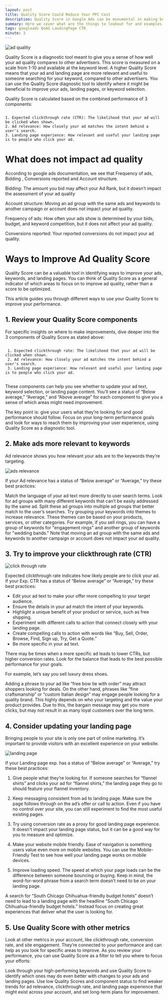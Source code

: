 ```yaml
---
layout: post
title: Quality Score Could Reduce Your PPC Cost
description: Quality Score in Google Ads can be monumental in making better experience on google ads. 
summary: Here we cover what are the things to lookout for and examples to use in order to improve Ad Quality
tags: googleads QoAS LandingPage CTR
minute: 3
---
```


![ad quality](https://www.adsecure.com/wp-content/uploads/2022/03/image-adsecure-1.png)

Quality Score is a diagnostic tool meant to give you a sense of how well your ad quality compares to other advertisers. This score is measured on a scale from 1-10 and available at the keyword level. A higher Quality Score means that your ad and landing page are more relevant and useful to someone searching for your keyword, compared to other advertisers. You can use the Quality Score diagnostic tool to identify where it might be beneficial to improve your ads, landing pages, or keyword selection.

Quality Score is calculated based on the combined performance of 3 components:

```

1. Expected clickthrough rate (CTR): The likelihood that your ad will be clicked when shown.
2. Ad relevance: How closely your ad matches the intent behind a user's search.
3. Landing page experience: How relevant and useful your landing page is to people who click your ad.

```

# What does not impact ad quality

According to google ads documentation, we see that Frequency of ads, Bidding , Conversions reported and Account structure.


Bidding: The amount you bid may affect your Ad Rank, but it doesn’t impact the assessment of your ad quality

Account structure: Moving an ad group with the same ads and keywords to another campaign or account does not impact your ad quality.

Frequency of ads: How often your ads show is determined by your bids, budget, and keyword competition, but it does not affect your ad quality.

Conversions reported: Your reported conversions do not impact your ad quality.

# Ways to Improve Ad Quality Score

Quality Score can be a valuable tool in identifying ways to improve your ads, keywords, and landing pages. You can think of Quality Score as a general indicator of which areas to focus on to improve ad quality, rather than a score to be optimized.

This article guides you through different ways to use your Quality Score to improve your performance.

## 1. Review your Quality Score components
For specific insights on where to make improvements, dive deeper into the 3 components of Quality Score as stated above:

```

 1. Expected clickthrough rate: The likelihood that your ad will be clicked when shown.
 2. Ad relevance: How closely your ad matches the intent behind a user's search.
 3. Landing page experience: How relevant and useful your landing page is to people who click your ad.
 
```

These components can help you see whether to update your ad text, keyword selection, or landing page content. You’ll see a status of “Below average,” “Average,” and “Above average” for each component to give you a sense of which areas might need improvement. 

The key point is: give your users what they’re looking for and good performance should follow. Focus on your long-term performance goals and look for ways to reach them by improving your user experience, using Quality Score as a diagnostic tool. 

## 2. Make ads more relevant to keywords
Ad relevance shows you how relevant your ads are to the keywords they’re targeting. 

![ads relevance](https://cdn.searchenginejournal.com/wp-content/uploads/2019/09/acf3fcff-f2d6-4cc4-b74d-389658ff34cd.jpeg)

If your Ad relevance has a status of “Below average” or “Average,” try these best practices:

Match the language of your ad text more directly to user search terms.
Look for ad groups with many different keywords that can’t be easily addressed by the same ad. Split these ad groups into multiple ad groups that better match to the user’s searches.
Try grouping your keywords into themes to increase relevance. These themes can be based on your products, services, or other categories. For example, if you sell rings, you can have a group of keywords for "engagement rings" and another group of keywords for "wedding bands."
Note that moving an ad group with the same ads and keywords to another campaign or account does not impact your ad quality. 

## 3. Try to improve your clickthrough rate (CTR)

![click through rate](https://cdn.goodfirms.co/images/click-through-rate-formula.jpg)

Expected clickthrough rate indicates how likely people are to click your ad. If your Exp. CTR has a status of “Below average” or “Average,” try these best practices:

* Edit your ad text to make your offer more compelling to your target audience.
* Ensure the details in your ad match the intent of your keywords.
* Highlight a unique benefit of your product or service, such as free shipping.
* Experiment with different calls to action that connect closely with your landing page.
* Create compelling calls to action with words like “Buy, Sell, Order, Browse, Find, Sign up, Try, Get a Quote.”
* Be more specific in your ad text.

There may be times when a more specific ad leads to lower CTRs, but higher conversion rates. Look for the balance that leads to the best possible performance for your goals.

For example, let’s say you sell luxury dress shoes. 

Adding a phrase to your ad like “free bow tie with order” may attract shoppers looking for deals. On the other hand, phrases like “fine craftsmanship” or “custom Italian design” may engage people looking for a quality brand. This highly depends on who your targeting and the value your product provides. Due to this, the bargain message may get you more clicks, but may not result in as many loyal customers over the long term.

## 4. Consider updating your landing page

Bringing people to your site is only one part of online marketing. It’s important to provide visitors with an excellent experience on your website.

![landing page](https://unbounce.com/photos/750-X-400-2x.jpg)

If your Landing page exp. has a status of “Below average” or “Average,” try these best practices:

1. Give people what they’re looking for. If someone searches for “flannel shirts” and clicks your ad for “flannel shirts,” the landing page they go to should feature your flannel inventory.

2. Keep messaging consistent from ad to landing page. Make sure the page follows through on the ad’s offer or call to action. Even if you have no control over your site, you can still experiment to find the most useful existing pages.                                                                                                   
3. Try using conversion rate as a proxy for good landing page experience. It doesn't impact your landing page status, but it can be a good way for you to measure and optimize.                                                                                                                                                                
4. Make your website mobile friendly. Ease of navigation is something users value even more on mobile websites. You can use the Mobile-Friendly Test to see how well your landing page works on mobile devices.                                                                                                                              
5. Improve loading speed. The speed at which your page loads can be the difference between someone bouncing or buying.
Keep in mind, the word-for-word phrase from a search term doesn’t need to be on your landing page. 

A search for “South Chicago Chihuahua-friendly budget hotels” doesn’t need to lead to a landing page with the headline “South Chicago Chihuahua-friendly budget hotels.” Instead focus on creating great experiences that deliver what the user is looking for.

## 5. Use Quality Score with other metrics
Look at other metrics in your account, like clickthrough rate, conversion rate, and site engagement. They’re connected to your performance and can help as you look for specific areas to improve. As you review your performance, you can use Quality Score as a filter to tell you where to focus your efforts:

Look through your high-performing keywords and use Quality Score to identify which ones may do even better with changes to your ads and landing pages.
Use low Quality Scores and component status to find weaker trends for ad relevance, clickthrough rate, and landing page experience that might exist across your account, and set long-term plans for improvement.

